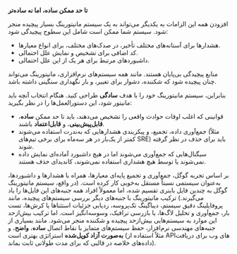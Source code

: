 **تا حد ممکن ساده، اما نه ساده‌تر**

افزودن همه این الزامات به یکدیگر می‌تواند به یک سیستم مانیتورینگ بسیار پیچیده منجر شود. سیستم شما ممکن است شامل این سطوح پیچیدگی شود:
- هشدارها برای آستانه‌های مختلف تأخیر، در صدک‌های مختلف، برای انواع معیارها.
- کد اضافی برای تشخیص و نمایش علل احتمالی.
- داشبوردهای مرتبط برای هر یک از این علل احتمالی.

منابع پیچیدگی بی‌پایان هستند. مانند همه سیستم‌های نرم‌افزاری، مانیتورینگ می‌تواند چنان پیچیده شود که شکننده، دشوار برای تغییر، و بار نگهداری سنگینی داشته باشد.

بنابراین، سیستم مانیتورینگ خود را با هدف **سادگی** طراحی کنید. هنگام انتخاب آنچه باید مانیتور شود، این دستورالعمل‌ها را در نظر بگیرید:
- قوانینی که اغلب اوقات حوادث واقعی را تشخیص می‌دهند، باید تا حد ممکن **ساده**، **قابل‌پیش‌بینی**، و **قابل‌اعتماد** باشند.
- جمع‌آوری داده، تجمیع، و پیکربندی هشدارهایی که به‌ندرت استفاده می‌شوند (مثلاً کمتر از یک‌بار در هر سه‌ماه برای برخی تیم‌های SRE) باید برای حذف در نظر گرفته شوند.
- سیگنال‌هایی که جمع‌آوری می‌شوند اما در هیچ داشبورد آماده‌ای نمایش داده نمی‌شوند یا توسط هیچ هشداری استفاده نمی‌شوند، کاندیدای حذف هستند.

بر اساس تجربه گوگل، جمع‌آوری و تجمیع پایه‌ای معیارها، همراه با هشدارها و داشبوردها، به‌عنوان سیستمی نسبتاً مستقل به‌خوبی کار کرده است. (در واقع، سیستم مانیتورینگ گوگل به چندین فایل باینری تقسیم شده، اما معمولاً افراد همه جنبه‌های این فایل‌ها را یاد می‌گیرند.) ترکیب مانیتورینگ با جنبه‌های دیگر بررسی سیستم‌های پیچیده، مانند پروفایلینگ دقیق سیستم، دیباگینگ تک‌پروسه، ردیابی جزئیات استثناها یا کرش‌ها، تست بار، جمع‌آوری و تحلیل لاگ‌ها، یا بازرسی ترافیک، وسوسه‌انگیز است. اما ترکیب بیش‌ازحد این موارد به سیستم‌هایی بیش‌ازحد پیچیده و شکننده منجر می‌شود. مانند بسیاری از جنبه‌های مهندسی نرم‌افزار، حفظ سیستم‌های متمایز با نقاط اتصال **ساده**، **واضح**، و **به‌صورت آزاد کوپل‌شده** استراتژی بهتری است (مثلاً استفاده از APIهای وب برای دریافت داده‌های خلاصه در قالبی که برای مدت طولانی ثابت بماند).